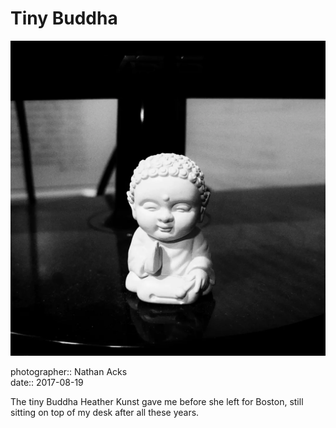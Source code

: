 # Tiny Buddha

![A black-and-white photo of a tiny plastic Buddha sitting on a shiny black surface](assets/2017-08-19-tiny-buddha.webp)

photographer:: Nathan Acks  
date:: 2017-08-19

The tiny Buddha Heather Kunst gave me before she left for Boston, still sitting on top of my desk after all these years.
